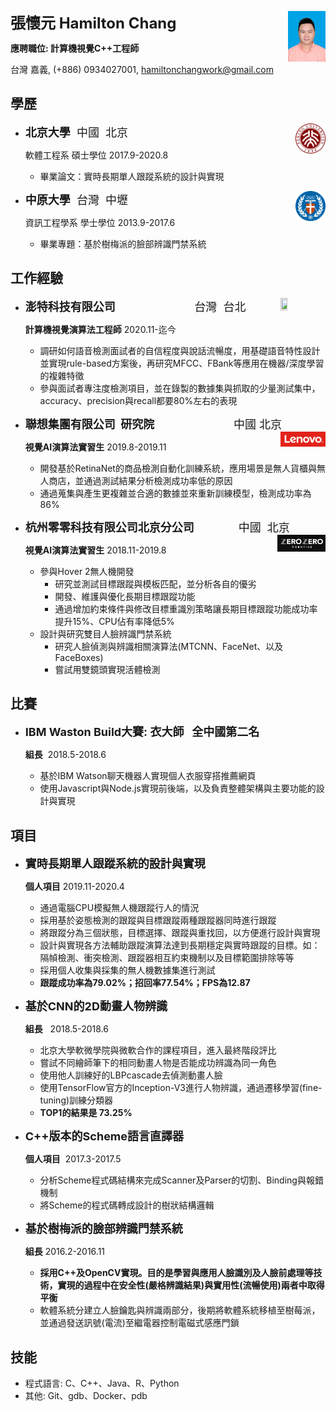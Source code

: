 <font size=5>**張懷元 Hamilton Chang**</font><img src=".\assets\pku_graduate_photo.jpg" align='right' height="12%" width="12%"/>

**應聘職位: 計算機視覺C++工程師**

台灣 嘉義, (+886) 0934027001, hamiltonchangwork@gmail.com

## 學歷

* <font size=4>**北京大學**  中國  北京</font><img src=".\assets\pku.png" align='right' height="10%" width="10%"/>

  軟體工程系  碩士學位  2017.9-2020.8

  * 畢業論文：實時長期單人跟蹤系統的設計與實現

* <font size=4>**中原大學**  台灣  中壢</font><img src=".\assets\CYCU.png" align='right' height="10%" width="10%"/>

  資訊工程學系  學士學位  2013.9-2017.6

  * 畢業專題：基於樹梅派的臉部辨識門禁系統

## 工作經驗

* <font size=4>**澎特科技有限公司**                         台灣  台北</font><img src="D:/%E7%B0%A1%E6%AD%B7%20Resume/version4/assets/patere.png" align='right' height="15%" width="15%"/>

  **計算機視覺演算法工程師**  2020.11-迄今

  * 調研如何語音檢測面試者的自信程度與說話流暢度，用基礎語音特性設計並實現rule-based方案後，再研究MFCC、FBank等應用在機器/深度學習的複雜特徵
  * 參與面試者專注度檢測項目，並在錄製的數據集與抓取的少量測試集中，accuracy、precision與recall都要80%左右的表現

* <font size=4>**聯想集團有限公司  研究院**                         中國  北京</font><img src=".\assets\lenovo-logo.png" align='right' height="15%" width="15%"/>

  **視覺AI演算法實習生**  2019.8-2019.11

  * 開發基於RetinaNet的商品檢測自動化訓練系統，應用場景是無人貨櫃與無人商店，並通過測試結果分析檢測成功率低的原因
  * 通過蒐集與產生更複雜並合適的數據並來重新訓練模型，檢測成功率為86%

* <font size=4>**杭州零零科技有限公司北京分公司**              中國  北京</font><img src=".\assets\zerozero-logo.png" align='right' height="16%" width="16%"/>

  **視覺AI演算法實習生**  2018.11-2019.8

  * 參與Hover 2無人機開發
    * 研究並測試目標跟蹤與模板匹配，並分析各自的優劣
    * 開發、維護與優化長期目標跟蹤功能
    * 通過增加約束條件與修改目標重識別策略讓長期目標跟蹤功能成功率提升15%、CPU佔有率降低5%
  * 設計與研究雙目人臉辨識門禁系統
    * 研究人臉偵測與辨識相關演算法(MTCNN、FaceNet、以及FaceBoxes)
    * 嘗試用雙鏡頭實現活體檢測

## 比賽

* <font size=4>**IBM Waston Build大賽: 衣大師   全中國第二名**</font>

  **組長**  2018.5-2018.6
  * 基於IBM Watson聊天機器人實現個人衣服穿搭推薦網頁
  * 使用Javascript與Node.js實現前後端，以及負責整體架構與主要功能的設計與實現

## 項目

* <font size=4>**實時長期單人跟蹤系統的設計與實現**</font>

  **個人項目**   2019.11-2020.4

  * 通過電腦CPU模擬無人機跟蹤行人的情況
  * 採用基於姿態檢測的跟蹤與目標跟蹤兩種跟蹤器同時進行跟蹤
  * 將跟蹤分為三個狀態，目標選擇、跟蹤與重找回，以方便進行設計與實現
  * 設計與實現各方法輔助跟蹤演算法達到長期穩定與實時跟蹤的目標。如：隔幀檢測、衝突檢測、跟蹤器相互約束機制以及目標範圍排除等等
  * 採用個人收集與採集的無人機數據集進行測試
  * **跟蹤成功率為79.02%；招回率77.54%；FPS為12.87**

* <font size=4>**基於CNN的2D動畫人物辨識**</font>  

  **組長**   2018.5-2018.6

  * 北京大學軟微學院與微軟合作的課程項目，進入最終階段評比
  * 嘗試不同繪師筆下的相同動畫人物是否能成功辨識為同一角色
  * 使用他人訓練好的LBPcascade去偵測動畫人臉
  * 使用TensorFlow官方的Inception-V3進行人物辨識，通過遷移學習(fine-tuning)訓練分類器
  * **TOP1的結果是 73.25%**

* <font size=4>**C++版本的Scheme語言直譯器**</font>

  **個人項目**  2017.3-2017.5

  * 分析Scheme程式碼結構來完成Scanner及Parser的切割、Binding與報錯機制
  * 將Scheme的程式碼轉成設計的樹狀結構邏輯

* <font size=4>**基於樹梅派的臉部辨識門禁系統**</font>

  **組長**   2016.2-2016.11

  - **採用C++及OpenCV實現。目的是學習與應用人臉識別及人臉前處理等技術，實現的過程中在安全性(嚴格辨識結果)與實用性(流暢使用)兩者中取得平衡**
  - 軟體系統分建立人臉鑰匙與辨識兩部分，後期將軟體系統移植至樹莓派，並通過發送訊號(電流)至繼電器控制電磁式感應門鎖

## 技能

* 程式語言: C、C++、Java、R、Python
* 其他: Git、gdb、Docker、pdb

